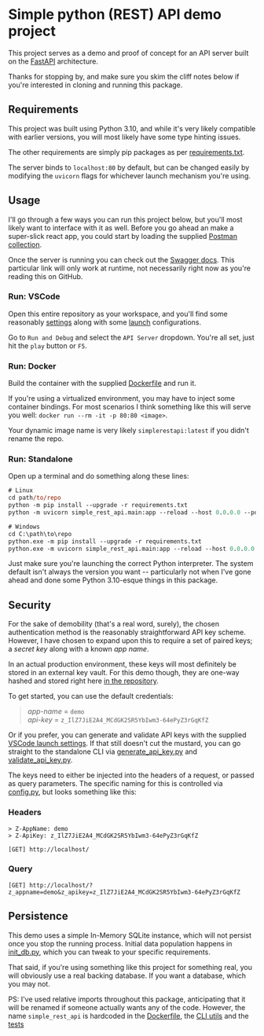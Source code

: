 # Simple python (REST) API demo project
This project serves as a demo and proof of concept for an API server built on the [FastAPI](https://fastapi.tiangolo.com/) architecture.

Thanks for stopping by, and make sure you skim the cliff notes below if you're interested in cloning and running this package.

## Requirements
This project was built using Python 3.10, and while it's very likely compatible with earlier versions, you will most likely have some type hinting issues.

The other requirements are simply pip packages as per [requirements.txt](requirements.txt).

The server binds to `localhost:80` by default, but can be changed easily by modifying the `uvicorn` flags for whichever launch mechanism you're using.

## Usage
I'll go through a few ways you can run this project below, but you'll most likely want to interface with it as well. Before you go ahead an make a super-slick react app, you could start by loading the supplied [Postman collection](postman_collection.json).

Once the server is running you can check out the [Swagger docs](http://localhost/docs). This particular link will only work at runtime, not necessarily right now as you're reading this on GitHub.

### Run: VSCode
Open this entire repository as your workspace, and you'll find some reasonably [settings](.vscode/settings.json) along with some [launch](.vscode/launch.json) configurations.

Go to `Run and Debug` and select the `API Server` dropdown. You're all set, just hit the `play` button or `F5`.

### Run: Docker
Build the container with the supplied [Dockerfile](Dockerfile) and run it.

If you're using a virtualized environment, you may have to inject some container bindings. For most scenarios I think something like this will serve you well: `docker run --rm -it -p 80:80 <image>`.

Your dynamic image name is very likely `simplerestapi:latest` if you didn't rename the repo.

### Run: Standalone
Open up a terminal and do something along these lines:
```ps
# Linux
cd path/to/repo
python -m pip install --upgrade -r requirements.txt
python -m uvicorn simple_rest_api.main:app --reload --host 0.0.0.0 --port 80

# Windows
cd C:\path\to\repo
python.exe -m pip install --upgrade -r requirements.txt
python.exe -m uvicorn simple_rest_api.main:app --reload --host 0.0.0.0 --port 80
```

Just make sure you're launching the correct Python interpreter. The system default isn't always the version you want -- particularly not when I've gone ahead and done some Python 3.10-esque things in this package.

## Security
For the sake of demobility (that's a real word, surely), the chosen authentication method is the reasonably straightforward API key scheme. However, I have chosen to expand upon this to require a set of paired keys; a *secret key* along with a known *app name*.

In an actual production environment, these keys will most definitely be stored in an external key vault. For this demo though, they are one-way hashed and stored right here [in the repository](simple_rest_api/tempstorage/pseudo_keystore.json).

To get started, you can use the default credentials:<br>
> *app-name* = `demo`<br>
> *api-key* = `z_IlZ7JiE2A4_MCdGK2SR5YbIwm3-64ePyZ3rGqKfZ`

Or if you prefer, you can generate and validate API keys with the supplied [VSCode launch settings](.vscode/launch.json). If that still doesn't cut the mustard, you can go straight to the standalone CLI via [generate_api_key.py](simple_rest_api/cli/generate_api_key.py) and [validate_api_key.py](simple_rest_api/cli/validate_api_key.py).

The keys need to either be injected into the headers of a request, or passed as query parameters. The specific naming for this is controlled via [config.py](simple_rest_api/config.py), but looks something like this:

### Headers
```
> Z-AppName: demo
> Z-ApiKey: z_IlZ7JiE2A4_MCdGK2SR5YbIwm3-64ePyZ3rGqKfZ

[GET] http://localhost/
```
### Query
```
[GET] http://localhost/?z_appname=demo&z_apikey=z_IlZ7JiE2A4_MCdGK2SR5YbIwm3-64ePyZ3rGqKfZ
```

## Persistence
This demo uses a simple In-Memory SQLite instance, which will not persist once you stop the running process. Initial data population happens in [init_db.py](simple_rest_api/utils/init_db.py), which you can tweak to your specific requirements. 

That said, if you're using something like this project for something real, you will obviously use a real backing database. If you want a database, which you may not.

PS: I've used relative imports throughout this package, anticipating that it will be renamed if someone actually wants any of the code. However, the name `simple_rest_api` is hardcoded in the [Dockerfile](Dockerfile), the [CLI utils](simple_rest_api/cli) and the [tests](tests)
